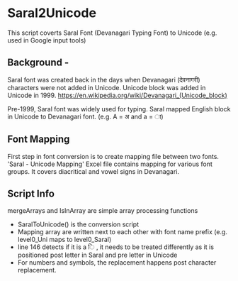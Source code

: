 # Saral2Unicode

This script coverts Saral Font (Devanagari Typing Font) to Unicode (e.g. used in Google input tools)

## Background -
Saral font was created back in the days when Devanagari (देवनागरी) characters were not added in Unicode.
Unicode block was added in Unicode in 1999.
https://en.wikipedia.org/wiki/Devanagari_(Unicode_block)

Pre-1999, Saral font was widely used for typing. Saral mapped English block in Unicode to Devanagari font.
(e.g. A = अ and a = ा)

## Font Mapping
First step in font conversion is to create mapping file between two fonts.
'Saral - Unicode Mapping' Excel file contains mapping for various font groups.
It covers diacritical and vowel signs in Devanagari.

## Script Info
  mergeArrays and IsInArray are simple array processing functions
  
* SaralToUnicode() is the conversion script
* Mapping array are written next to each other with font name prefix (e.g. level0_Uni maps to level0_Saral)
* line 146 detects if it is a ि , it needs to be treated differently as it is positioned post letter in Saral and pre letter in Unicode
* For numbers and symbols, the replacement happens post character replacement.
